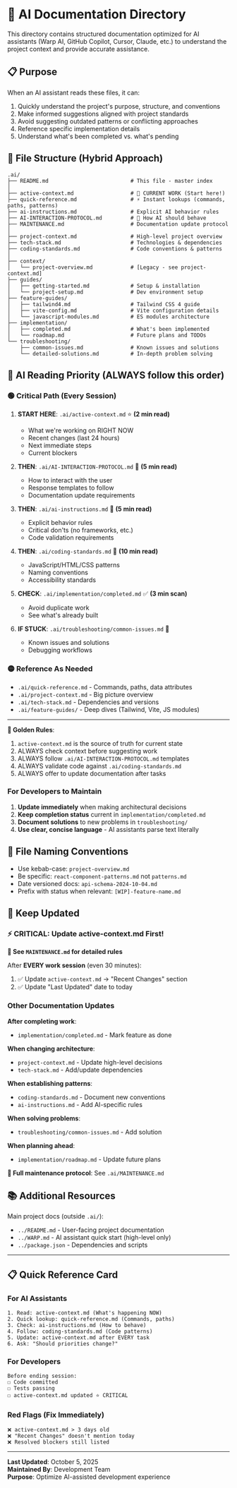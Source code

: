 # 🤖 AI Documentation Directory

This directory contains structured documentation optimized for AI assistants (Warp AI, GitHub Copilot, Cursor, Claude, etc.) to understand the project context and provide accurate assistance.

## 📋 Purpose

When an AI assistant reads these files, it can:
1. Quickly understand the project's purpose, structure, and conventions
2. Make informed suggestions aligned with project standards
3. Avoid suggesting outdated patterns or conflicting approaches
4. Reference specific implementation details
5. Understand what's been completed vs. what's pending

## 📁 File Structure (Hybrid Approach)

```
.ai/
├── README.md                          # This file - master index
│
├── active-context.md                  # 🌟 CURRENT WORK (Start here!)
├── quick-reference.md                 # ⚡ Instant lookups (commands, paths, patterns)
├── ai-instructions.md                 # Explicit AI behavior rules
├── AI-INTERACTION-PROTOCOL.md         # 🤖 How AI should behave
├── MAINTENANCE.md                     # Documentation update protocol
│
├── project-context.md                 # High-level project overview
├── tech-stack.md                      # Technologies & dependencies
├── coding-standards.md                # Code conventions & patterns
│
├── context/
│   └── project-overview.md            # [Legacy - see project-context.md]
├── guides/
│   ├── getting-started.md             # Setup & installation
│   └── project-setup.md               # Dev environment setup
├── feature-guides/
│   ├── tailwind4.md                   # Tailwind CSS 4 guide
│   ├── vite-config.md                 # Vite configuration details
│   └── javascript-modules.md          # ES modules architecture
├── implementation/
│   ├── completed.md                   # What's been implemented
│   └── roadmap.md                     # Future plans and TODOs
└── troubleshooting/
    ├── common-issues.md               # Known issues and solutions
    └── detailed-solutions.md          # In-depth problem solving
```

## 🎯 AI Reading Priority (ALWAYS follow this order)

### 🟢 Critical Path (Every Session)

1. **START HERE**: `.ai/active-context.md` ⭐ **(2 min read)**
   - What we're working on RIGHT NOW
   - Recent changes (last 24 hours)
   - Next immediate steps
   - Current blockers

2. **THEN**: `.ai/AI-INTERACTION-PROTOCOL.md` 🤖 **(5 min read)**
   - How to interact with the user
   - Response templates to follow
   - Documentation update requirements

3. **THEN**: `.ai/ai-instructions.md` 📜 **(5 min read)**
   - Explicit behavior rules
   - Critical don'ts (no frameworks, etc.)
   - Code validation requirements

4. **THEN**: `.ai/coding-standards.md` 📝 **(10 min read)**
   - JavaScript/HTML/CSS patterns
   - Naming conventions
   - Accessibility standards

5. **CHECK**: `.ai/implementation/completed.md` ✅ **(3 min scan)**
   - Avoid duplicate work
   - See what's already built

6. **IF STUCK**: `.ai/troubleshooting/common-issues.md` 🔧
   - Known issues and solutions
   - Debugging workflows

### 🟡 Reference As Needed

- `.ai/quick-reference.md` - Commands, paths, data attributes
- `.ai/project-context.md` - Big picture overview
- `.ai/tech-stack.md` - Dependencies and versions
- `.ai/feature-guides/` - Deep dives (Tailwind, Vite, JS modules)

---

**🚨 Golden Rules**:
1. `active-context.md` is the source of truth for current state
2. ALWAYS check context before suggesting work
3. ALWAYS follow `.ai/AI-INTERACTION-PROTOCOL.md` templates
4. ALWAYS validate code against `.ai/coding-standards.md`
5. ALWAYS offer to update documentation after tasks

### For Developers to Maintain
1. **Update immediately** when making architectural decisions
2. **Keep completion status** current in `implementation/completed.md`
3. **Document solutions** to new problems in `troubleshooting/`
4. **Use clear, concise language** - AI assistants parse text literally

## 📝 File Naming Conventions

- Use kebab-case: `project-overview.md`
- Be specific: `react-component-patterns.md` not `patterns.md`
- Date versioned docs: `api-schema-2024-10-04.md`
- Prefix with status when relevant: `[WIP]-feature-name.md`

## 🔄 Keep Updated

### ⚡ CRITICAL: Update active-context.md First!

**📘 See `MAINTENANCE.md` for detailed rules**

After **EVERY work session** (even 30 minutes):
1. ✅ Update `active-context.md` → "Recent Changes" section
2. ✅ Update "Last Updated" date to today

### Other Documentation Updates

**After completing work**:
- `implementation/completed.md` - Mark feature as done

**When changing architecture**:
- `project-context.md` - Update high-level decisions
- `tech-stack.md` - Add/update dependencies

**When establishing patterns**:
- `coding-standards.md` - Document new conventions
- `ai-instructions.md` - Add AI-specific rules

**When solving problems**:
- `troubleshooting/common-issues.md` - Add solution

**When planning ahead**:
- `implementation/roadmap.md` - Update future plans

**📖 Full maintenance protocol**: See `.ai/MAINTENANCE.md`

## 📚 Additional Resources

Main project docs (outside `.ai/`):
- `../README.md` - User-facing project documentation
- `../WARP.md` - AI assistant quick start (high-level only)
- `../package.json` - Dependencies and scripts

---

## 📋 Quick Reference Card

### For AI Assistants
```
1. Read: active-context.md (What's happening NOW)
2. Quick lookup: quick-reference.md (Commands, paths)
3. Check: ai-instructions.md (How to behave)
4. Follow: coding-standards.md (Code patterns)
5. Update: active-context.md after EVERY task
6. Ask: "Should priorities change?"
```

### For Developers
```
Before ending session:
☐ Code committed
☐ Tests passing
☐ active-context.md updated ⭐ CRITICAL
```

### Red Flags (Fix Immediately)
```
❌ active-context.md > 3 days old
❌ "Recent Changes" doesn't mention today
❌ Resolved blockers still listed
```

---

**Last Updated**: October 5, 2025  
**Maintained By**: Development Team  
**Purpose**: Optimize AI-assisted development experience

